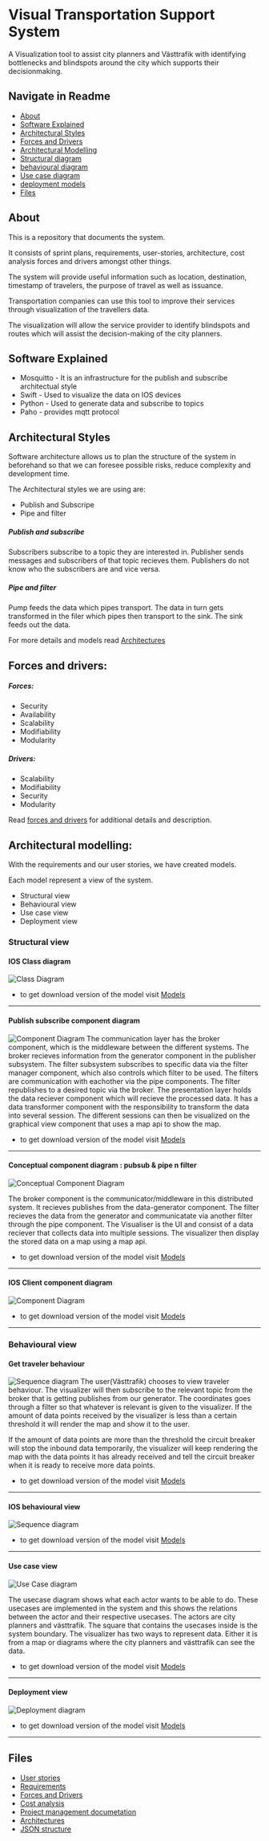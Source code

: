 # Visual Transportation Support System 
A Visualization tool to assist city planners and Västtrafik with identifying bottlenecks and blindspots around the city which supports their decisionmaking. 


## Navigate in Readme

* [About](https://git.chalmers.se/courses/dit355/2019/group-9/dit355-project-documentation/tree/master#about)
* [Software Explained](https://git.chalmers.se/courses/dit355/2019/group-9/dit355-project-documentation/tree/master#software-explained)
* [Architectural Styles](https://git.chalmers.se/courses/dit355/2019/group-9/dit355-project-documentation/tree/master#architectural-styles)
* [Forces and Drivers](https://git.chalmers.se/courses/dit355/2019/group-9/dit355-project-documentation/tree/master#forces-and-drivers)
* [Architectural Modelling](https://git.chalmers.se/courses/dit355/2019/group-9/dit355-project-documentation/tree/master#architectural-modelling)
* [Structural diagram](https://git.chalmers.se/courses/dit355/2019/group-9/dit355-project-documentation/tree/master#structural-view)
* [behavioural diagram](https://git.chalmers.se/courses/dit355/2019/group-9/dit355-project-documentation/tree/master#behavioural-view)
* [Use case diagram](https://git.chalmers.se/courses/dit355/2019/group-9/dit355-project-documentation/tree/master#use-case-view)
* [deployment models](https://git.chalmers.se/courses/dit355/2019/group-9/dit355-project-documentation/tree/master#deployment-view)
* [Files](https://git.chalmers.se/courses/dit355/2019/group-9/dit355-project-documentation/tree/master#files)


## About
This is a repository that documents the system.

It consists of sprint plans, requirements, user-stories, architecture, cost analysis forces and drivers amongst other things.

The system will provide useful information such as location, destination, timestamp of travelers, the purpose of travel as well as issuance. 

Transportation companies can use this tool to improve their services through visualization of the travellers data.

The visualization will allow the service provider to identify blindspots and routes which will assist the decision-making of the city planners.


## Software Explained

*  Mosquitto -  It is an infrastructure for the publish and subscribe architectual style
*  Swift - Used to visualize the data on IOS devices
*  Python - Used to generate data and subscribe to topics 
*  Paho - provides mqtt protocol

## Architectural Styles
Software architecture allows us to plan the structure of the system in beforehand so that
we can foresee possible risks, reduce complexity and development time.

The Architectural styles we are using are:
* Publish and Subscripe
* Pipe and filter

##### Publish and subscribe
Subscribers subscribe to a topic they are interested in.
Publisher sends messages and subscribers of that topic recieves them.
Publishers do not know who the subscribers are and vice versa.

##### Pipe and filter
Pump feeds the data which pipes transport.
The data in turn gets transformed in the filer which pipes then transport to the sink.
The sink feeds out the data.

For more details and models read [Architectures](https://git.chalmers.se/courses/dit355/2019/group-9/dit355-project-documentation/tree/master/Architecture)

## Forces and drivers: 
##### Forces:
* Security
* Availability
* Scalability
* Modifiability
* Modularity

##### Drivers:
* Scalability
* Modifiability
* Security
* Modularity

 Read [forces and drivers](https://git.chalmers.se/courses/dit355/2019/group-9/dit355-project-documentation/blob/master/ForcesAndDrivers.md) for additional details and description.


## Architectural modelling: 
With the requirements and our user stories, we have created models.

Each model represent a view of the system.
* Structural view
* Behavioural view
* Use case view
* Deployment view 

### Structural view

#### IOS Class diagram
![Class Diagram](Architecture/IOSClientClassDiagram.png)

* to get download version of the model visit  [Models](https://git.chalmers.se/courses/dit355/2019/group-9/dit355-project-documentation/tree/master/Architecture)

__________________________________________________________________________________
#### Publish subscribe component diagram 
![Component Diagram](Architecture/ComponentDiagram_Version4.png)
The communication layer has the broker component, which is the middleware between the different systems. The broker recieves information from the generator component in the publisher subsystem. The filter subsystem subscribes to specific data via the filter manager component, which also controls which filter to be used. The filters are communication with eachother via the pipe components. The filter republishes to a desired topic via the broker.  The presentation layer holds the data reciever component which will recieve the processed data. It has a data transformer component with the responsibility to transform the data into several session. The different sessions can then be visualized on the graphical view component that uses a map api to show the map. 
* to get download version of the model visit  [Models](https://git.chalmers.se/courses/dit355/2019/group-9/dit355-project-documentation/tree/master/Architecture)

__________________________________________________________________________________


#### Conceptual component diagram : pubsub & pipe n filter
![Conceptual Component Diagram](Architecture/component_diagram_conceptual.jpg)

The broker component is the communicator/middleware in this distributed system. 
It recieves publishes from the data-generator component. 
The filter recieves the data from the generator and communicatate via another filter through the pipe component. 
The Visualiser is the UI and consist of a data reciever that collects data into multiple sessions. 
The visualizer then display the stored data on a map using a map api.  
*  to get download version of the model visit  [Models](https://git.chalmers.se/courses/dit355/2019/group-9/dit355-project-documentation/blob/master/Architecture/component_diagram_conceptual.jpg)


_________________________________________________________________________________

#### IOS Client component diagram
![Component Diagram](Architecture/IOSClientComponentsDiagram.png)
* to get download version of the model visit  [Models](https://git.chalmers.se/courses/dit355/2019/group-9/dit355-project-documentation/tree/master/Architecture)

__________________________________________________________________________________


### Behavioural view
#### Get traveler behaviour

![Sequence diagram](Architecture/Get_traveler_behaviour.jpg)
The user(Västtrafik) chooses to view traveler behaviour. The visualizer will then subscribe to the relevant topic from the broker that is getting publishes from our generator.  The coordinates goes through a filter so that whatever is relevant is given to the visualizer. If the amount of data points received by the visualizer is less than a certain threshold it will render the map and show it to the user.

If the amount of data points are more than the threshold the circuit breaker will stop the inbound data temporarily, the visualizer will keep rendering the map with the data points it has already received and tell the circuit breaker when it is ready to receive more data points.

* to get download version of the model visit  [Models](https://git.chalmers.se/courses/dit355/2019/group-9/dit355-project-documentation/tree/master/Architecture)

__________________________________________________________________________________

#### IOS behavioural view
![Sequence diagram](Architecture/IOSClientBehaviourDiagram.png)
* to get download version of the model visit  [Models](https://git.chalmers.se/courses/dit355/2019/group-9/dit355-project-documentation/tree/master/Architecture)

__________________________________________________________________________________

#### Use case view
![Use Case diagram](Architecture/use_case_diagram.jpg)

The usecase diagram shows what each actor wants to be able to do.
These usecases are implemented in the system and this shows the relations between the actor and their respective usecases.
The actors are city planners and västtrafik. The square that contains the usecases inside is the system boundary.
The visualizer has two ways to represent data. Either it is from a map or diagrams where the city planners and västtrafik can see the data.
* to get download version of the model visit  [Models](https://git.chalmers.se/courses/dit355/2019/group-9/dit355-project-documentation/tree/master/Architecture)

__________________________________________________________________________________

#### Deployment view
![Deployment diagram](Architecture/DIT355_Deployment_Diagram_v1.png)
* to get download version of the model visit  [Models](https://git.chalmers.se/courses/dit355/2019/group-9/dit355-project-documentation/tree/master/Architecture)
__________________________________________________________________________________


## Files
* [User stories](https://git.chalmers.se/courses/dit355/2019/group-9/dit355-project-documentation/blob/master/UserStories.md)
* [Requirements](https://git.chalmers.se/courses/dit355/2019/group-9/dit355-project-documentation/blob/master/SoftwareRequirementSpecification.md)
* [Forces and Drivers](https://git.chalmers.se/courses/dit355/2019/group-9/dit355-project-documentation/blob/master/ForcesAndDrivers.md)
* [Cost analysis](https://git.chalmers.se/courses/dit355/2019/group-9/dit355-project-documentation/blob/master/CostAnalysis.md)
* [Project management documetation](https://git.chalmers.se/courses/dit355/2019/group-9/dit355-project-documentation/tree/master/ProjectManagementReport)
* [Architectures](https://git.chalmers.se/courses/dit355/2019/group-9/dit355-project-documentation/tree/master/Architecture)
* [JSON structure](https://git.chalmers.se/courses/dit355/2019/group-9/dit355-project-documentation/blob/master/jsonTemplate.json)







